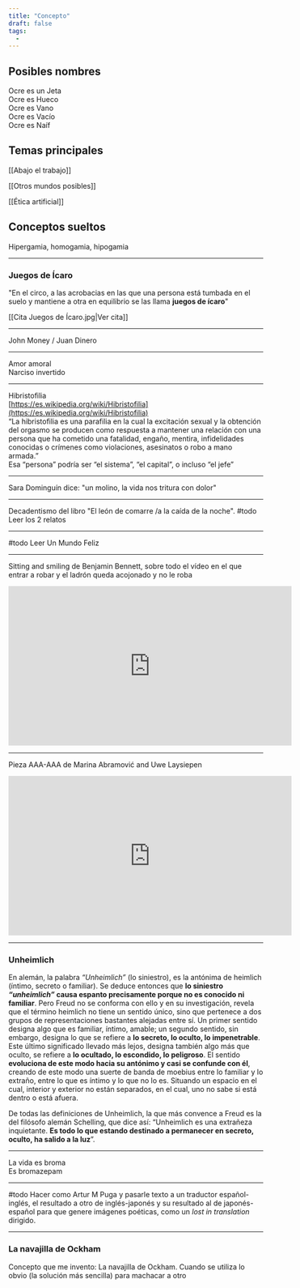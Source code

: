 ```yaml
---
title: "Concepto"
draft: false
tags:
  -
---
```

## Posibles nombres

Ocre es un Jeta  
Ocre es Hueco  
Ocre es Vano  
Ocre es Vacío  
Ocre es Naíf

## Temas principales

[[Abajo el trabajo]]

[[Otros mundos posibles]]

[[Ética artificial]]
## Conceptos sueltos

Hipergamia, homogamia, hipogamia

---
### Juegos de Ícaro

"En el circo, a las acrobacias en las que una persona está tumbada en el suelo y mantiene a otra en equilibrio se las llama **juegos de ícaro**"

[[Cita Juegos de Ícaro.jpg|Ver cita]]

---
John Money / Juan Dinero

---
Amor amoral  
Narciso invertido

---
Hibristofilia  
[https://es.wikipedia.org/wiki/Hibristofilia](https://es.wikipedia.org/wiki/Hibristofilia)  
“La hibristofilia es una parafilia en la cual la excitación sexual y la obtención del orgasmo se producen como respuesta a mantener una relación con una persona que ha cometido una fatalidad, engaño, mentira, infidelidades conocidas o crímenes como violaciones, asesinatos o robo a mano armada.”  
Esa “persona” podría ser “el sistema”, “el capital”, o incluso “el jefe”

---
Sara Dominguín dice: "un molino, la vida nos tritura con dolor"

---
Decadentismo del libro "El león de comarre /a la caída de la noche". #todo Leer los 2 relatos

---
#todo Leer Un Mundo Feliz

---
Sitting and smiling de Benjamin Bennett, sobre todo el vídeo en el que entrar a robar y el ladrón queda acojonado y no le roba  

<iframe width="560" height="315" src="https://www.youtube.com/embed/3NqJbxMJDfU?si=0fjH2jblA4KWDAp-" title="YouTube video player" frameborder="0" allow="accelerometer; autoplay; clipboard-write; encrypted-media; gyroscope; picture-in-picture; web-share" referrerpolicy="strict-origin-when-cross-origin" allowfullscreen></iframe>

---
Pieza AAA-AAA de Marina Abramović and Uwe Laysiepen  

<iframe width="560" height="315" src="https://www.youtube.com/embed/RGfbSQ7WseM?si=3Y9b_BjrosCcgBZ9" title="YouTube video player" frameborder="0" allow="accelerometer; autoplay; clipboard-write; encrypted-media; gyroscope; picture-in-picture; web-share" referrerpolicy="strict-origin-when-cross-origin" allowfullscreen></iframe>

---
### Unheimlich

En alemán, la palabra _“Unheimlich”_ (lo siniestro), es la antónima de heimlich (íntimo, secreto o familiar). Se deduce entonces que **lo siniestro _“unheimlich”_ causa espanto precisamente porque no es conocido ni familiar**. Pero Freud no se conforma con ello y en su investigación, revela que el término heimlich no tiene un sentido único, sino que pertenece a dos grupos de representaciones bastantes alejadas entre sí. Un primer sentido designa algo que es familiar, íntimo, amable; un segundo sentido, sin embargo, designa lo que se refiere a **lo secreto, lo oculto, lo impenetrable**. Este último significado llevado más lejos, designa también algo más que oculto, se refiere a **lo ocultado, lo escondido, lo peligroso**. El sentido **evoluciona de este modo hacia su antónimo y casi se confunde con él**, creando de este modo una suerte de banda de moebius entre lo familiar y lo extraño, entre lo que es íntimo y lo que no lo es. Situando un espacio en el cual, interior y exterior no están separados, en el cual, uno no sabe si está dentro o está afuera.

De todas las definiciones de Unheimlich, la que más convence a Freud es la del filósofo alemán Schelling, que dice así: “Unheimlich es una extrañeza inquietante. **Es todo lo que estando destinado a permanecer en secreto, oculto, ha salido a la luz**”.

---
La vida es broma  
Es bromazepam

---
#todo Hacer como Artur M Puga y pasarle texto a un traductor español-inglés, el resultado a otro de inglés-japonés y su resultado al de japonés-español para que genere imágenes poéticas, como un _lost in translation_ dirigido.

---
### La navajilla de Ockham

Concepto que me invento: La navajilla de Ockham. Cuando se utiliza lo obvio (la solución más sencilla) para machacar a otro

